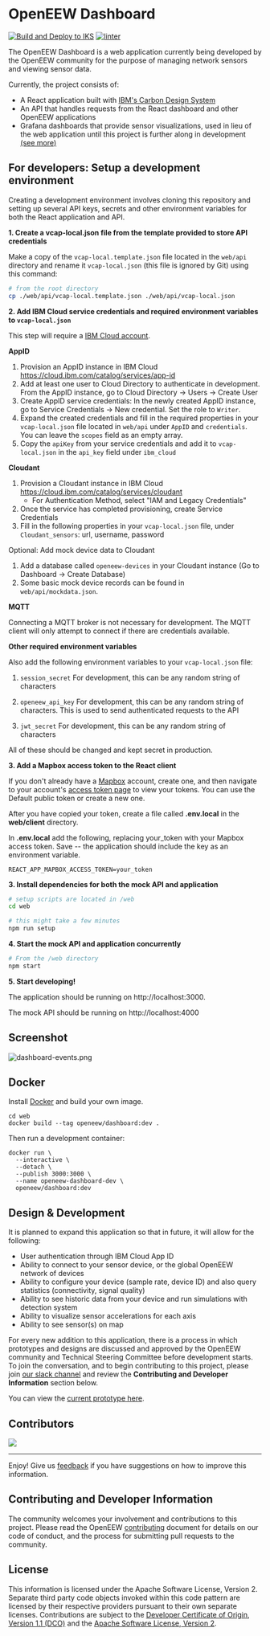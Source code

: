 # OpenEEW Dashboard

[![Build and Deploy to IKS](https://github.com/openeew/openeew-dashboard/actions/workflows/iks.yml/badge.svg)](https://github.com/openeew/openeew-dashboard/actions/workflows/iks.yml?branch=master&event=push)
[![linter](https://github.com/openeew/openeew-dashboard/actions/workflows/linter.yml/badge.svg)](https://github.com/openeew/openeew-dashboard/actions/workflows/linter.yml)

The OpenEEW Dashboard is a web application currently being developed by the OpenEEW community for the purpose of managing network sensors and viewing sensor data.

Currently, the project consists of:

- A React application built with [IBM's Carbon Design System](https://www.carbondesignsystem.com)
- An API that handles requests from the React dashboard and other OpenEEW applications
- Grafana dashboards that provide sensor visualizations, used in lieu of the web application until this project is further along in development [(see more)](https://github.com/openeew/openeew-dashboard/tree/master/grafana)

## For developers: Setup a development environment

Creating a development environment involves cloning this repository and setting up several API keys, secrets and other environment variables for both the React application and API.

**1. Create a vcap-local.json file from the template provided to store API credentials**

Make a copy of the `vcap-local.template.json` file located in the `web/api` directory and rename it `vcap-local.json` (this file is ignored by Git) using this command:

```bash
# from the root directory
cp ./web/api/vcap-local.template.json ./web/api/vcap-local.json
```

**2. Add IBM Cloud service credentials and required environment variables to `vcap-local.json`**

This step will require a [IBM Cloud account](https://www.ibm.com/cloud).

**AppID**

1. Provision an AppID instance in IBM Cloud
   https://cloud.ibm.com/catalog/services/app-id
2. Add at least one user to Cloud Directory to authenticate in development. From the AppID instance, go to Cloud Directory -> Users -> Create User
3. Create AppID service credentials: In the newly created AppID instance, go to Service Credentials -> New credential. Set the role to `Writer`.
4. Expand the created credentials and fill in the required properties in your `vcap-local.json` file located in `web/api` under `AppID` and `credentials`. You can leave the `scopes` field as an empty array.
5. Copy the `apiKey` from your service credentials and add it to `vcap-local.json` in the `api_key` field under `ibm_cloud`

**Cloudant**

1. Provision a Cloudant instance in IBM Cloud
   https://cloud.ibm.com/catalog/services/cloudant
   - For Authentication Method, select "IAM and Legacy Credentials"
2. Once the service has completed provisioning, create Service Credentials
3. Fill in the following properties in your `vcap-local.json` file, under `Cloudant_sensors`: url, username, password

Optional: Add mock device data to Cloudant

1. Add a database called `openeew-devices` in your Cloudant instance (Go to Dashboard -> Create Database)
2. Some basic mock device records can be found in `web/api/mockdata.json`.

**MQTT**

Connecting a MQTT broker is not necessary for development. The MQTT client will only attempt to connect if there are credentials available.

**Other required environment variables**

Also add the following environment variables to your `vcap-local.json` file:

1. `session_secret`
   For development, this can be any random string of characters

2. `openeew_api_key`
   For development, this can be any random string of characters. This is used to send authenticated requests to the API

3. `jwt_secret` For development, this can be any random string of characters

All of these should be changed and kept secret in production.

**3. Add a Mapbox access token to the React client**

If you don't already have a [Mapbox](https://mapbox.com) account, create one, and then navigate to your account's [access token page](https://account.mapbox.com/access-tokens/) to view your tokens. You can use the Default public token or create a new one.

After you have copied your token, create a file called **.env.local** in
the **web/client** directory.

In **.env.local** add the following, replacing your_token with your Mapbox access token. Save -- the application should include the key as an environment variable.

```
REACT_APP_MAPBOX_ACCESS_TOKEN=your_token
```

**3. Install dependencies for both the mock API and application**

```bash
# setup scripts are located in /web
cd web

# this might take a few minutes
npm run setup
```

**4. Start the mock API and application concurrently**

```bash
# From the /web directory
npm start
```

**5. Start developing!**

The application should be running on http://localhost:3000.

The mock API should be running on http://localhost:4000

## Screenshot

![dashboard-events.png](/images/dashboard-events.png)

## Docker

Install [Docker](https://www.docker.com/get-started) and build your own image.

```shell-script
cd web
docker build --tag openeew/dashboard:dev .
```

Then run a development container:

```shell-script
docker run \
  --interactive \
  --detach \
  --publish 3000:3000 \
  --name openeew-dashboard-dev \
  openeew/dashboard:dev
```

## Design & Development

It is planned to expand this application so that in future, it will allow for the following:

- User authentication through IBM Cloud App ID
- Ability to connect to your sensor device, or the global OpenEEW network of devices
- Ability to configure your device (sample rate, device ID) and also query statistics (connectivity, signal quality)
- Ability to see historic data from your device and run simulations with detection system
- Ability to visualize sensor accelerations for each axis
- Ability to see sensor(s) on map

For every new addition to this application, there is a process in which prototypes and designs are discussed and approved by the OpenEEW community and Technical Steering Committee before development starts. To join the conversation, and to begin contributing to this project, please join [our slack channel](https://openeew.slack.com) and review the **Contributing and Developer Information** section below.

You can view the [current prototype here](https://ibm.invisionapp.com/share/3FO0NR58WK6#/screens/319792717_EW_Login-_ID_Empty).

## Contributors

<a href="https://github.com/openeew/openeew-dashboard/graphs/contributors">
  <img src="https://contributors-img.web.app/image?repo=openeew/openeew-dashboard" />
</a>

---

Enjoy! Give us [feedback](https://github.com/openeew/openeew-dashboard/issues) if you have suggestions on how to improve this information.

## Contributing and Developer Information

The community welcomes your involvement and contributions to this project. Please read the OpenEEW [contributing](https://github.com/openeew/openeew/blob/master/CONTRIBUTING.md) document for details on our code of conduct, and the process for submitting pull requests to the community.

## License

This information is licensed under the Apache Software License, Version 2. Separate third party code objects invoked within this code pattern are licensed by their respective providers pursuant to their own separate licenses. Contributions are subject to the [Developer Certificate of Origin, Version 1.1 (DCO)](https://developercertificate.org/) and the [Apache Software License, Version 2](http://www.apache.org/licenses/LICENSE-2.0.txt).
